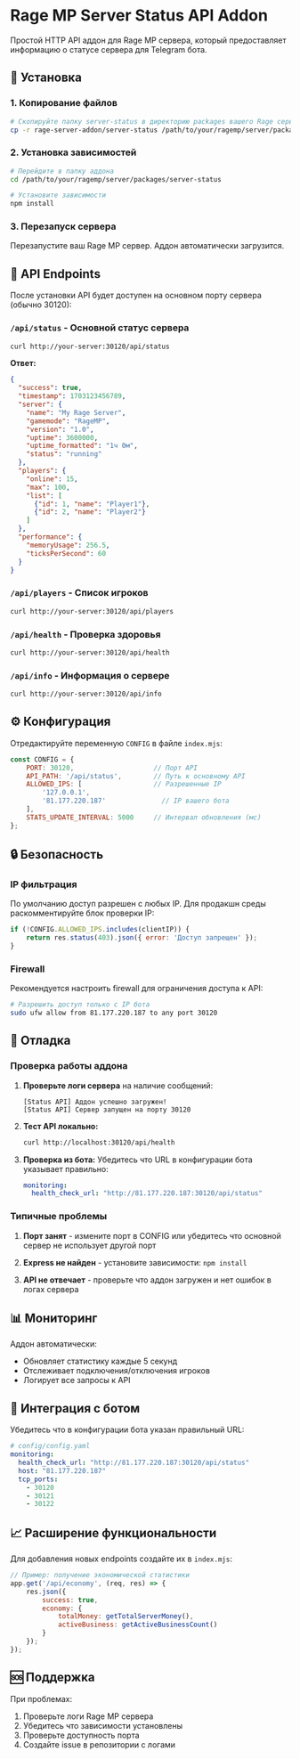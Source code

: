 # Rage MP Server Status API Addon

Простой HTTP API аддон для Rage MP сервера, который предоставляет информацию о статусе сервера для Telegram бота.

## 📁 Установка

### 1. Копирование файлов

```bash
# Скопируйте папку server-status в директорию packages вашего Rage сервера
cp -r rage-server-addon/server-status /path/to/your/ragemp/server/packages/
```

### 2. Установка зависимостей

```bash
# Перейдите в папку аддона
cd /path/to/your/ragemp/server/packages/server-status

# Установите зависимости
npm install
```

### 3. Перезапуск сервера

Перезапустите ваш Rage MP сервер. Аддон автоматически загрузится.

## 🔌 API Endpoints

После установки API будет доступен на основном порту сервера (обычно 30120):

### `/api/status` - Основной статус сервера

```bash
curl http://your-server:30120/api/status
```

**Ответ:**
```json
{
  "success": true,
  "timestamp": 1703123456789,
  "server": {
    "name": "My Rage Server",
    "gamemode": "RageMP",
    "version": "1.0",
    "uptime": 3600000,
    "uptime_formatted": "1ч 0м",
    "status": "running"
  },
  "players": {
    "online": 15,
    "max": 100,
    "list": [
      {"id": 1, "name": "Player1"},
      {"id": 2, "name": "Player2"}
    ]
  },
  "performance": {
    "memoryUsage": 256.5,
    "ticksPerSecond": 60
  }
}
```

### `/api/players` - Список игроков

```bash
curl http://your-server:30120/api/players
```

### `/api/health` - Проверка здоровья

```bash
curl http://your-server:30120/api/health
```

### `/api/info` - Информация о сервере

```bash
curl http://your-server:30120/api/info
```

## ⚙️ Конфигурация

Отредактируйте переменную `CONFIG` в файле `index.mjs`:

```javascript
const CONFIG = {
    PORT: 30120,                    // Порт API
    API_PATH: '/api/status',        // Путь к основному API
    ALLOWED_IPS: [                  // Разрешенные IP
        '127.0.0.1',
        '81.177.220.187'              // IP вашего бота
    ],
    STATS_UPDATE_INTERVAL: 5000     // Интервал обновления (мс)
};
```

## 🔒 Безопасность

### IP фильтрация

По умолчанию доступ разрешен с любых IP. Для продакшн среды раскомментируйте блок проверки IP:

```javascript
if (!CONFIG.ALLOWED_IPS.includes(clientIP)) {
    return res.status(403).json({ error: 'Доступ запрещен' });
}
```

### Firewall

Рекомендуется настроить firewall для ограничения доступа к API:

```bash
# Разрешить доступ только с IP бота
sudo ufw allow from 81.177.220.187 to any port 30120
```

## 🐛 Отладка

### Проверка работы аддона

1. **Проверьте логи сервера** на наличие сообщений:
   ```
   [Status API] Аддон успешно загружен!
   [Status API] Сервер запущен на порту 30120
   ```

2. **Тест API локально:**
   ```bash
   curl http://localhost:30120/api/health
   ```

3. **Проверка из бота:**
   Убедитесь что URL в конфигурации бота указывает правильно:
   ```yaml
   monitoring:
     health_check_url: "http://81.177.220.187:30120/api/status"
   ```

### Типичные проблемы

1. **Порт занят** - измените порт в CONFIG или убедитесь что основной сервер не использует другой порт

2. **Express не найден** - установите зависимости: `npm install`

3. **API не отвечает** - проверьте что аддон загружен и нет ошибок в логах сервера

## 📊 Мониторинг

Аддон автоматически:
- Обновляет статистику каждые 5 секунд
- Отслеживает подключения/отключения игроков
- Логирует все запросы к API

## 🔄 Интеграция с ботом

Убедитесь что в конфигурации бота указан правильный URL:

```yaml
# config/config.yaml
monitoring:
  health_check_url: "http://81.177.220.187:30120/api/status"
  host: "81.177.220.187"
  tcp_ports:
    - 30120
    - 30121
    - 30122
```

## 📈 Расширение функциональности

Для добавления новых endpoints создайте их в `index.mjs`:

```javascript
// Пример: получение экономической статистики
app.get('/api/economy', (req, res) => {
    res.json({
        success: true,
        economy: {
            totalMoney: getTotalServerMoney(),
            activeBusiness: getActiveBusinessCount()
        }
    });
});
```

## 🆘 Поддержка

При проблемах:
1. Проверьте логи Rage MP сервера
2. Убедитесь что зависимости установлены
3. Проверьте доступность порта
4. Создайте issue в репозитории с логами